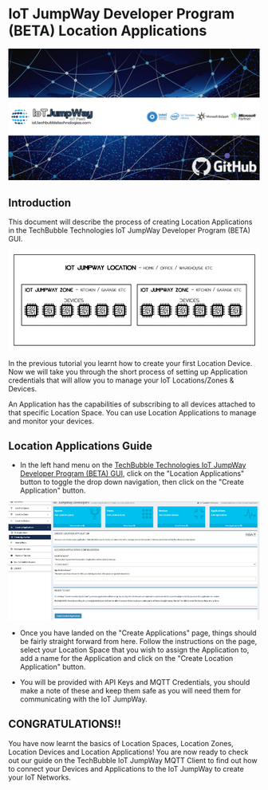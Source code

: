 # IoT JumpWay Developer Program (BETA) Location Applications

![TechBubble IoT JumpWay Docs](images/main/IoT-Jumpway.jpg)  

## Introduction

This document will describe the process of creating Location Applications in the TechBubble Technologies IoT JumpWay Developer Program (BETA) GUI. 

![TechBubble IoT JumpWay Registration Docs](images/guides/location-spaces.png)  

 In the previous tutorial you learnt how to create your first Location Device. Now we will take you through the short process of setting up Application credentials that will allow you to manage your IoT Locations/Zones & Devices.

 An Application has the capabilities of subscribing to all devices attached to that specific Location Space. You can use Location Applications to manage and monitor your devices.

## Location Applications Guide

- In the left hand menu on the [TechBubble Technologies IoT JumpWay Developer Program (BETA) GUI](https://iot.techbubbletechnologies.com/developers/ "TechBubble Technologies IoT JumpWay Developer Program (BETA) GUI"), click on the "Location Applications" button to toggle the drop down navigation, then click on the "Create Application" button.

![TechBubble IoT JumpWay Registration Docs](images/guides/create-application.jpg)  

- Once you have landed on the "Create Applications" page, things should be fairly straight forward from here. Follow the instructions on the page, select your Location Space that you wish to assign the Application to, add a name for the Application and click on the "Create Location Application" button.

- You will be provided with API Keys and MQTT Credentials, you should make a note of these and keep them safe as you will need them for communicating with the IoT JumpWay.

## CONGRATULATIONS!!

You have now learnt the basics of Location Spaces, Location Zones, Location Devices and Location Applications! You are now ready to check out our guide on the TechBubble IoT JumpWay MQTT Client to find out how to connect your Devices and Applications to the IoT JumpWay to create your IoT Networks.